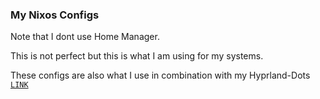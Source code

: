 ### My Nixos Configs

Note that I dont use Home Manager.

This is not perfect but this is what I am using for my systems.

These configs are also what I use  in combination with my Hyprland-Dots [`LINK`](https://github.com/JaKooLit/Hyprland-Dots)